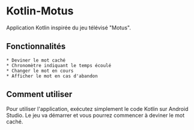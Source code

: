 # Kotlin-Motus

Application Kotlin inspirée du jeu télévisé "Motus".

## Fonctionnalités

    * Deviner le mot caché
    * Chronomètre indiquant le temps écoulé
    * Changer le mot en cours
    * Afficher le mot en cas d'abandon

## Comment utiliser

Pour utiliser l'application, exécutez simplement le code Kotlin sur Android Studio. 
Le jeu va démarrer et vous pourrez commencer à deviner le mot caché.
